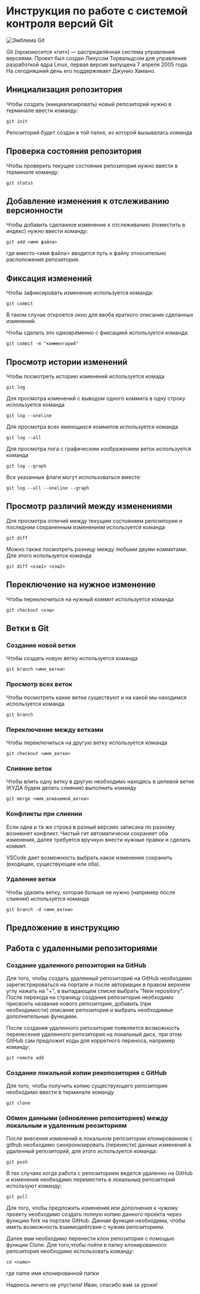 # **Инструкция по работе с системой контроля версий Git**

![Эмблема Git](git.jpg)

Git (произносится «гит») — распределённая система управления версиями. Проект был создан Линусом Торвальдсом для управления разработкой ядра Linux, первая версия выпущена 7 апреля 2005 года. На сегодняшний день его поддерживает Джунио Хамано.

## Инициализация репозитория

Чтобы создать (инициализировать) новый репозиторий нужно в терминале ввести команду:

    git init

Репозиторий будет создан в той папке, из которой вызывалась команда

## Проверка состояния репозитория

Чтобы проверить текущее состояние репозитория нужно ввести в терминале команду:

    git status

## Добавление изменения к отслеживанию версионности

Чтобы добавить сделанное изменение к отслеживанию (поместить в индекс) нужно ввести команду:

    git add <имя файла>

где вместо <имя файла> вводится путь к файлу относительно расположения репозитория.

## Фиксация изменений

Чтобы зафиксировать изменение используется команда:

    git commit

В таком случае откроется окно для ввоба краткого описания сделанных изменений.

Чтобы сделать это одновременно с фиксацией используется команда:

    git commit -m "комментарий"

## Просмотр истории изменений

Чтобы посмотреть историю изменений используется комада

    git log

Для просмотра изменений с выводом одного коммита в одну строку используется команда

    git log --oneline

Для просмотра всех имеющихся коммитов используется команда

    git log --all

Для просмотра лога с графическим изображением веток используется команда

    git log --graph

Все указанные флаги могут использоваться вместе:

    git log --all --oneline --graph

## Просмотр различий между изменениями

Для просмотра отличий между текущим состоянием репозитория и последним сохраненным изменением используется команда

    git diff

Можно также посмотреть разницу между любыми двуми коммитами. Для этого используется команда

    git diff <хэш1> <хэш2>

## Переключение на нужное изменение

Чтобы переключиться на нужный коммит используется команда

    git checkout <хэш>

## Ветки в Git

### Создание новой ветки

Чтобы создать новую ветку используется команда

    git branch <имя_ветки>

### Просмотр всех веток

Чтобы посмотреть какие ветки существуют и на какой мы находимся используется команда

    git branch

### Переключение между ветками

Чтобы переключиться на другую ветку используется команда

    git checkout <имя_ветки>

### Слияние веток

Чтобы влить одну ветку в другую необходимо находясь в целевой ветке (КУДА будем делать слияние) выполнить команду

    git merge <имя_вливаемой_ветки>

### Конфликты при слиянии

Если одна и та же строка в разный версиях записана по разному возникнет конфликт.
Чистый гит автоматически сохраняет оба изменения, далее требуется вручную внести нужные правки и сделать коммит.

VSСode дает возможность выбрать какое изменение сохранить (входящее, существующее или оба).

### Удаление ветки

Чтобы удалить ветку, которая больше не нужно (например после слияния) используется команда

    git branch -d <имя_ветки>

## **Предложение в инструкцию**
## Работа с удаленными репозиториями 

### Создание удаленного репозитория на GitHub

Для того, чтобы создать удаленный репозиторий на GitHub необходимо зарегистрироваться на портале и после авториации в правом верхнем углу нажать на "+", в выпадающем списке выбрать "New repository". 
После перехода на страницу создания репозитория необходимо присвоить название нового репозитория, добавить (при необходимости) описание репозитория и  выбрать необходимые дополнительные функцмии.

После создания удаленного репозитория появляется возможность перенесения удаленного репозитория на локальный диск, при этом GitHub сам предложит коды для корретного переноса, например команду: 

    git remote add

### Создание локальной копии рекопозитория с GitHub

Для того, чтобы получить копию существующего репозитория необходимо ввести в терминале команду 

    git clone

### Обмен данными (обновление репозиториев) между локальным и удаленным реозиториям

После внесения изменений в локальном репозитории клонированном с github необходимо синхронизировать (перенести) данные изменения в удаленный репозиторий, для этого используется команда: 

    git push 

В тех случаях когда работа с репозиторием ведется удаленно на GitHub и изменения необходимо переместить в локальныq репозиторий используют команду: 

    git pull

Для того, чтобы предложить изменения или дополнения к чужому проекту необходимо создать полную копию данного проекта через функцию fork на портале GitHub. Данная функция необходима, чтобы иметь возможность взаимодейтсвия с чужим репозиторием. 

Далее вам необходимо перенести клон репозитория с помощью функции Clone. Для того,чтобы пойти в папку клонированного репозитория необходимо использовать команду: 

    cd <name>
где name имя клонированной папки 

Надеюсь ничего не упустила! 
Иван, спасибо вам за уроки! 
